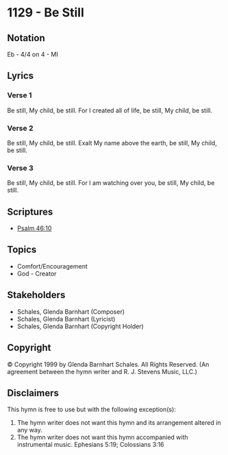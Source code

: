 # 1129 - Be Still

## Notation

Eb - 4/4 on 4 - MI

## Lyrics

### Verse 1

Be still, My child, be still. For I created all of life, be still, My child, be still.

### Verse 2

Be still, My child, be still. Exalt My name above the earth, be still, My child, be still.

### Verse 3

Be still, My child, be still. For I am watching over you, be still, My child, be still.


## Scriptures

- [Psalm 46:10](https://www.biblegateway.com/passage/?search=Psalm%2046%3A10)

## Topics

- Comfort/Encouragement
- God - Creator

## Stakeholders

- Schales, Glenda Barnhart (Composer)
- Schales, Glenda Barnhart (Lyricist)
- Schales, Glenda Barnhart (Copyright Holder)

## Copyright

© Copyright 1999 by Glenda Barnhart Schales. All Rights Reserved.
(An agreement between the hymn writer and R. J. Stevens Music, LLC.)

## Disclaimers

This hymn is free to use but with the following exception(s):
1. The hymn writer does not want this hymn and its arrangement altered in any way.
2. The hymn writer does not want this hymn accompanied with instrumental music.
Ephesians 5:19; Colossians 3:16

